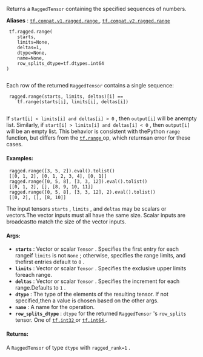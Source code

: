 Returns a  `RaggedTensor`  containing the specified sequences of numbers.

**Aliases** : [ `tf.compat.v1.ragged.range` ](/api_docs/python/tf/ragged/range), [ `tf.compat.v2.ragged.range` ](/api_docs/python/tf/ragged/range)

```
 tf.ragged.range(
    starts,
    limits=None,
    deltas=1,
    dtype=None,
    name=None,
    row_splits_dtype=tf.dtypes.int64
)
 
```

Each row of the returned  `RaggedTensor`  contains a single sequence:

```
 ragged.range(starts, limits, deltas)[i] ==
    tf.range(starts[i], limits[i], deltas[i])
 
```

If  `start[i] < limits[i] and deltas[i] > 0` , then  `output[i]`  will be anempty list.  Similarly, if  `start[i] > limits[i] and deltas[i] < 0` , then `output[i]`  will be an empty list.  This behavior is consistent with thePython  `range`  function, but differs from the [ `tf.range` ](https://tensorflow.google.cn/api_docs/python/tf/range) op, which returnsan error for these cases.

#### Examples:


```
 ragged.range([3, 5, 2]).eval().tolist() 
 [[0, 1, 2], [0, 1, 2, 3, 4], [0, 1]] 
 ragged.range([0, 5, 8], [3, 3, 12]).eval().tolist() 
 [[0, 1, 2], [], [8, 9, 10, 11]] 
 ragged.range([0, 5, 8], [3, 3, 12], 2).eval().tolist() 
 [[0, 2], [], [8, 10]] 

```

The input tensors  `starts` ,  `limits` , and  `deltas`  may be scalars or vectors.The vector inputs must all have the same size.  Scalar inputs are broadcastto match the size of the vector inputs.

#### Args:
- **`starts`** : Vector or scalar  `Tensor` .  Specifies the first entry for each rangeif  `limits`  is not  `None` ; otherwise, specifies the range limits, and thefirst entries default to  `0` .
- **`limits`** : Vector or scalar  `Tensor` .  Specifies the exclusive upper limits foreach range.
- **`deltas`** : Vector or scalar  `Tensor` .  Specifies the increment for each range.Defaults to  `1` .
- **`dtype`** : The type of the elements of the resulting tensor.  If not specified,then a value is chosen based on the other args.
- **`name`** : A name for the operation.
- **`row_splits_dtype`** :  `dtype`  for the returned  `RaggedTensor` 's  `row_splits` tensor.  One of [ `tf.int32` ](https://tensorflow.google.cn/api_docs/python/tf#int32) or [ `tf.int64` ](https://tensorflow.google.cn/api_docs/python/tf#int64).


#### Returns:
A  `RaggedTensor`  of type  `dtype`  with  `ragged_rank=1` .

